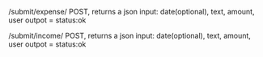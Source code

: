 /submit/expense/
    POST, returns a json
    input: date(optional), text, amount, user
    outpot = status:ok

/submit/income/
    POST, returns a json
    input: date(optional), text, amount, user
    outpot = status:ok

